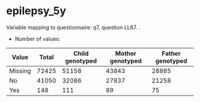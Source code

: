 # epilepsy_5y
Variable mapping to questionnaire: q7, question LL67.
.
- Number of values:

| Value | Total | Child genotyped | Mother genotyped | Father genotyped |
| ----- | ----- | --------------- | ---------------- | ---------------- |
| Missing | 72425 | 51158 | 43843 | 28885 |
| No | 41050 | 32086 | 27837 |21258 |
| Yes | 148 | 111 | 89 |75 |



